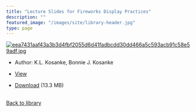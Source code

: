```yaml
---
title: "Lecture Slides for Fireworks Display Practices"
description: ""
featured_image: "/images/site/library-header.jpg"
type: page
---
```


<a href="https://drive.google.com/uc?export=view&id=1qc62MG0KlrNFYnbW5TVs3j8qyWES_-E6" target="_blank">![eea7431aaf43a3b3d4fbf2055d6d41fadbcdd30dd466a5c593acb91c58e59adf.jpg](https://drive.google.com/uc?export=view&id=1Pl2GNUG32rnP8D-PDVMl7xRag53mPypN)</a>
* Author: K.L. Kosanke, Bonnie J. Kosanke
* <a href="https://drive.google.com/uc?export=view&id=1qc62MG0KlrNFYnbW5TVs3j8qyWES_-E6" target="_blank">View</a>

* [Download](https://drive.google.com/uc?export=download&id=1qc62MG0KlrNFYnbW5TVs3j8qyWES_-E6) (13.3 MB)

<br />[Back to library](/library/)

